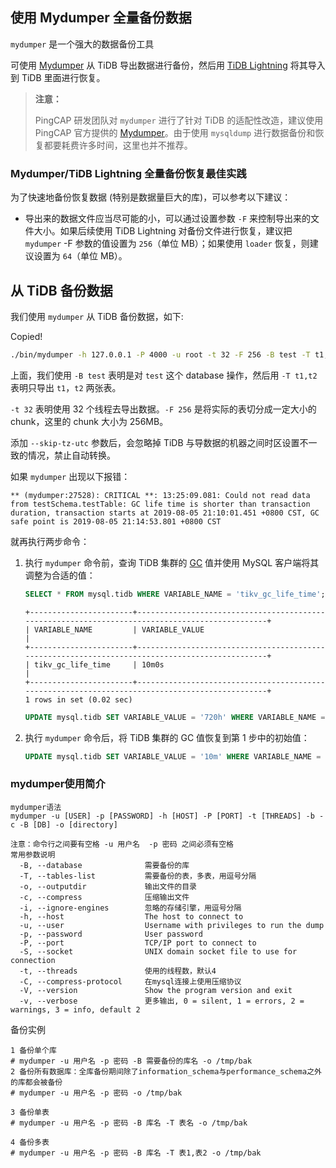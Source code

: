 ## 使用 Mydumper 全量备份数据

`mydumper` 是一个强大的数据备份工具


可使用 [Mydumper](https://docs.pingcap.com/zh/tidb/stable/mydumper-overview) 从 TiDB 导出数据进行备份，然后用 [TiDB Lightning](https://docs.pingcap.com/zh/tidb/stable/tidb-lightning-overview) 将其导入到 TiDB 里面进行恢复。

> **注意：**
>
> PingCAP 研发团队对 `mydumper` 进行了针对 TiDB 的适配性改造，建议使用 PingCAP 官方提供的 [Mydumper](https://docs.pingcap.com/zh/tidb/stable/mydumper-overview)。由于使用 `mysqldump` 进行数据备份和恢复都要耗费许多时间，这里也并不推荐。

### Mydumper/TiDB Lightning 全量备份恢复最佳实践

为了快速地备份恢复数据 (特别是数据量巨大的库)，可以参考以下建议：

- 导出来的数据文件应当尽可能的小，可以通过设置参数 `-F` 来控制导出来的文件大小。如果后续使用 TiDB Lightning 对备份文件进行恢复，建议把 `mydumper` -F 参数的值设置为 `256`（单位 MB）；如果使用 `loader` 恢复，则建议设置为 `64`（单位 MB）。

## 从 TiDB 备份数据

我们使用 `mydumper` 从 TiDB 备份数据，如下:

Copied!

```bash
./bin/mydumper -h 127.0.0.1 -P 4000 -u root -t 32 -F 256 -B test -T t1,t2 --skip-tz-utc -o ./var/test
```

上面，我们使用 `-B test` 表明是对 `test` 这个 database 操作，然后用 `-T t1,t2` 表明只导出 `t1`，`t2` 两张表。

`-t 32` 表明使用 32 个线程去导出数据。`-F 256` 是将实际的表切分成一定大小的 chunk，这里的 chunk 大小为 256MB。

添加 `--skip-tz-utc` 参数后，会忽略掉 TiDB 与导数据的机器之间时区设置不一致的情况，禁止自动转换。

如果 `mydumper` 出现以下报错：

```text
** (mydumper:27528): CRITICAL **: 13:25:09.081: Could not read data from testSchema.testTable: GC life time is shorter than transaction duration, transaction starts at 2019-08-05 21:10:01.451 +0800 CST, GC safe point is 2019-08-05 21:14:53.801 +0800 CST
```

就再执行两步命令：

1. 执行 `mydumper` 命令前，查询 TiDB 集群的 [GC](https://docs.pingcap.com/zh/tidb/stable/garbage-collection-overview) 值并使用 MySQL 客户端将其调整为合适的值：

   ```sql
   SELECT * FROM mysql.tidb WHERE VARIABLE_NAME = 'tikv_gc_life_time';
   ```

   ```text
   +-----------------------+------------------------------------------------------------------------------------------------+
   | VARIABLE_NAME         | VARIABLE_VALUE                                                                                 |
   +-----------------------+------------------------------------------------------------------------------------------------+
   | tikv_gc_life_time     | 10m0s                                                                                          |
   +-----------------------+------------------------------------------------------------------------------------------------+
   1 rows in set (0.02 sec)
   ```

   ```sql
   UPDATE mysql.tidb SET VARIABLE_VALUE = '720h' WHERE VARIABLE_NAME = 'tikv_gc_life_time';
   ```

2. 执行 `mydumper` 命令后，将 TiDB 集群的 GC 值恢复到第 1 步中的初始值：

   ```sql
   UPDATE mysql.tidb SET VARIABLE_VALUE = '10m' WHERE VARIABLE_NAME = 'tikv_gc_life_time';

### mydumper使用简介

```shell
mydumper语法
mydumper -u [USER] -p [PASSWORD] -h [HOST] -P [PORT] -t [THREADS] -b -c -B [DB] -o [directory]

注意：命令行之间要有空格 -u 用户名  -p 密码 之间必须有空格 
常用参数说明
  -B, --database              需要备份的库
  -T, --tables-list           需要备份的表，多表，用逗号分隔
  -o, --outputdir             输出文件的目录
  -c, --compress              压缩输出文件
  -i, --ignore-engines        忽略的存储引擎，用逗号分隔
  -h, --host                  The host to connect to
  -u, --user                  Username with privileges to run the dump
  -p, --password              User password
  -P, --port                  TCP/IP port to connect to
  -S, --socket                UNIX domain socket file to use for connection
  -t, --threads               使用的线程数，默认4
  -C, --compress-protocol     在mysql连接上使用压缩协议
  -V, --version               Show the program version and exit
  -v, --verbose               更多输出, 0 = silent, 1 = errors, 2 = warnings, 3 = info, default 2
```

备份实例

```shell
1 备份单个库  
# mydumper -u 用户名 -p 密码 -B 需要备份的库名 -o /tmp/bak
2 备份所有数据库：全库备份期间除了information_schema与performance_schema之外的库都会被备份
# mydumper -u 用户名 -p 密码 -o /tmp/bak

3 备份单表
# mydumper -u 用户名 -p 密码 -B 库名 -T 表名 -o /tmp/bak

4 备份多表
# mydumper -u 用户名 -p 密码 -B 库名 -T 表1,表2 -o /tmp/bak
   ```
